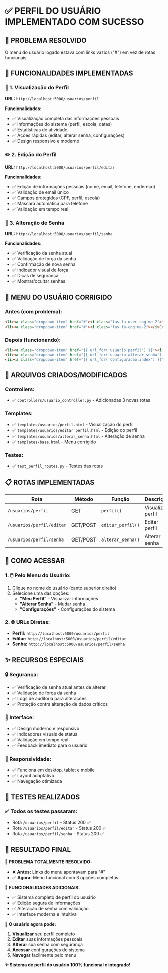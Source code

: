 # ✅ PERFIL DO USUÁRIO IMPLEMENTADO COM SUCESSO

## 🎯 PROBLEMA RESOLVIDO
O menu do usuário logado estava com links vazios ("#") em vez de rotas funcionais.

## 🚀 FUNCIONALIDADES IMPLEMENTADAS

### 📄 **1. Visualização do Perfil**
**URL:** `http://localhost:5000/usuarios/perfil`

**Funcionalidades:**
- ✅ Visualização completa das informações pessoais
- ✅ Informações do sistema (perfil, escola, datas)
- ✅ Estatísticas de atividade
- ✅ Ações rápidas (editar, alterar senha, configurações)
- ✅ Design responsivo e moderno

### ✏️ **2. Edição do Perfil**
**URL:** `http://localhost:5000/usuarios/perfil/editar`

**Funcionalidades:**
- ✅ Edição de informações pessoais (nome, email, telefone, endereço)
- ✅ Validação de email único
- ✅ Campos protegidos (CPF, perfil, escola)
- ✅ Máscara automática para telefone
- ✅ Validação em tempo real

### 🔑 **3. Alteração de Senha**
**URL:** `http://localhost:5000/usuarios/perfil/senha`

**Funcionalidades:**
- ✅ Verificação da senha atual
- ✅ Validação de força da senha
- ✅ Confirmação de nova senha
- ✅ Indicador visual de força
- ✅ Dicas de segurança
- ✅ Mostrar/ocultar senhas

## 🎨 MENU DO USUÁRIO CORRIGIDO

### **Antes (com problema):**
```html
<li><a class="dropdown-item" href="#"><i class="fas fa-user-cog me-2"></i>Perfil</a></li>
<li><a class="dropdown-item" href="#"><i class="fas fa-cog me-2"></i>Configurações</a></li>
```

### **Depois (funcionando):**
```html
<li><a class="dropdown-item" href="{{ url_for('usuario.perfil') }}"><i class="fas fa-user-cog me-2"></i>Meu Perfil</a></li>
<li><a class="dropdown-item" href="{{ url_for('usuario.alterar_senha') }}"><i class="fas fa-key me-2"></i>Alterar Senha</a></li>
<li><a class="dropdown-item" href="{{ url_for('configuracao.index') }}"><i class="fas fa-cog me-2"></i>Configurações</a></li>
```

## 🔧 ARQUIVOS CRIADOS/MODIFICADOS

### **Controllers:**
- ✅ `controllers/usuario_controller.py` - Adicionadas 3 novas rotas

### **Templates:**
- ✅ `templates/usuarios/perfil.html` - Visualização do perfil
- ✅ `templates/usuarios/editar_perfil.html` - Edição do perfil
- ✅ `templates/usuarios/alterar_senha.html` - Alteração de senha
- ✅ `templates/base.html` - Menu corrigido

### **Testes:**
- ✅ `test_perfil_routes.py` - Testes das rotas

## 📋 ROTAS IMPLEMENTADAS

| Rota | Método | Função | Descrição |
|------|--------|--------|-----------|
| `/usuarios/perfil` | GET | `perfil()` | Visualizar perfil |
| `/usuarios/perfil/editar` | GET/POST | `editar_perfil()` | Editar perfil |
| `/usuarios/perfil/senha` | GET/POST | `alterar_senha()` | Alterar senha |

## 🎯 COMO ACESSAR

### **1. 🖱️ Pelo Menu do Usuário:**
1. Clique no nome do usuário (canto superior direito)
2. Selecione uma das opções:
   - **"Meu Perfil"** - Visualizar informações
   - **"Alterar Senha"** - Mudar senha
   - **"Configurações"** - Configurações do sistema

### **2. 🌐 URLs Diretas:**
- **Perfil:** `http://localhost:5000/usuarios/perfil`
- **Editar:** `http://localhost:5000/usuarios/perfil/editar`
- **Senha:** `http://localhost:5000/usuarios/perfil/senha`

## ✨ RECURSOS ESPECIAIS

### **🔒 Segurança:**
- ✅ Verificação de senha atual antes de alterar
- ✅ Validação de força da senha
- ✅ Logs de auditoria para alterações
- ✅ Proteção contra alteração de dados críticos

### **🎨 Interface:**
- ✅ Design moderno e responsivo
- ✅ Indicadores visuais de status
- ✅ Validação em tempo real
- ✅ Feedback imediato para o usuário

### **📱 Responsividade:**
- ✅ Funciona em desktop, tablet e mobile
- ✅ Layout adaptativo
- ✅ Navegação otimizada

## 🧪 TESTES REALIZADOS

### **✅ Todos os testes passaram:**
- Rota `/usuarios/perfil` - Status 200 ✅
- Rota `/usuarios/perfil/editar` - Status 200 ✅
- Rota `/usuarios/perfil/senha` - Status 200 ✅

## 🎉 RESULTADO FINAL

**🌟 PROBLEMA TOTALMENTE RESOLVIDO:**
- ❌ **Antes:** Links do menu apontavam para "#"
- ✅ **Agora:** Menu funcional com 3 opções completas

**🚀 FUNCIONALIDADES ADICIONAIS:**
- ✅ Sistema completo de perfil do usuário
- ✅ Edição segura de informações
- ✅ Alteração de senha com validação
- ✅ Interface moderna e intuitiva

**🎯 O usuário agora pode:**
1. **Visualizar** seu perfil completo
2. **Editar** suas informações pessoais
3. **Alterar** sua senha com segurança
4. **Acessar** configurações do sistema
5. **Navegar** facilmente pelo menu

**✨ Sistema de perfil do usuário 100% funcional e integrado!**
